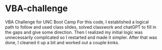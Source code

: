# VBA-challenge
VBA Challenge for UNC Boot Camp
For this code, I established a logical path to follow and used class slides, solved classwork and chatGPT to fill in the gaps and give some direction. Then I realized my initial logic was unnecessarily complicated so I restarted and made it simpler.
After that was done, I cleaned it up a bit and worked out a couple kinks.
